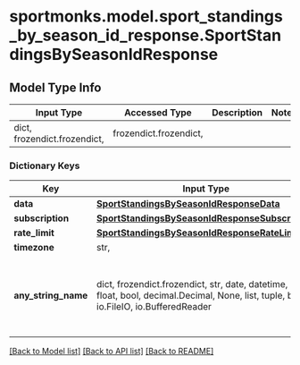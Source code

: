 # sportmonks.model.sport_standings_by_season_id_response.SportStandingsBySeasonIdResponse

## Model Type Info
Input Type | Accessed Type | Description | Notes
------------ | ------------- | ------------- | -------------
dict, frozendict.frozendict,  | frozendict.frozendict,  |  | 

### Dictionary Keys
Key | Input Type | Accessed Type | Description | Notes
------------ | ------------- | ------------- | ------------- | -------------
**data** | [**SportStandingsBySeasonIdResponseData**](SportStandingsBySeasonIdResponseData.md) | [**SportStandingsBySeasonIdResponseData**](SportStandingsBySeasonIdResponseData.md) |  | [optional] 
**subscription** | [**SportStandingsBySeasonIdResponseSubscription**](SportStandingsBySeasonIdResponseSubscription.md) | [**SportStandingsBySeasonIdResponseSubscription**](SportStandingsBySeasonIdResponseSubscription.md) |  | [optional] 
**rate_limit** | [**SportStandingsBySeasonIdResponseRateLimit**](SportStandingsBySeasonIdResponseRateLimit.md) | [**SportStandingsBySeasonIdResponseRateLimit**](SportStandingsBySeasonIdResponseRateLimit.md) |  | [optional] 
**timezone** | str,  | str,  |  | [optional] 
**any_string_name** | dict, frozendict.frozendict, str, date, datetime, int, float, bool, decimal.Decimal, None, list, tuple, bytes, io.FileIO, io.BufferedReader | frozendict.frozendict, str, BoolClass, decimal.Decimal, NoneClass, tuple, bytes, FileIO | any string name can be used but the value must be the correct type | [optional]

[[Back to Model list]](../../README.md#documentation-for-models) [[Back to API list]](../../README.md#documentation-for-api-endpoints) [[Back to README]](../../README.md)


